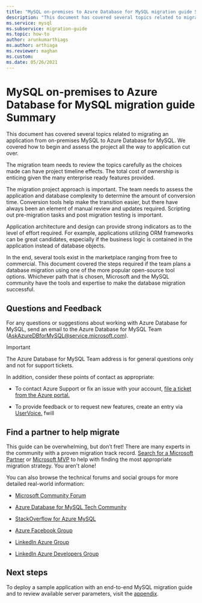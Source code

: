 ```yaml
---
title: "MySQL on-premises to Azure Database for MySQL migration guide Summary"
description: "This document has covered several topics related to migrating an application from on-premises MySQL to Azure Database for MySQL."
ms.service: mysql
ms.subservice: migration-guide
ms.topic: how-to
author: arunkumarthiags
ms.author: arthiaga
ms.reviewer: maghan
ms.custom:
ms.date: 05/26/2021
---
```


# MySQL on-premises to Azure Database for MySQL migration guide Summary

This document has covered several topics related to migrating an application from on-premises MySQL to Azure Database for MySQL. We covered how to begin and assess the project all the way to application cut over.

The migration team needs to review the topics carefully as the choices made can have project timeline effects. The total cost of ownership is enticing given the many enterprise ready features provided.

The migration project approach is important. The team needs to assess the application and database complexity to determine the amount of conversion time. Conversion tools help make the transition easier, but there have always been an element of manual review and updates required. Scripting out pre-migration tasks and post migration testing is important.

Application architecture and design can provide strong indicators as to the level of effort required. For example, applications utilizing ORM frameworks can be great candidates, especially if the business logic is contained in the application instead of database objects.

In the end, several tools exist in the marketplace ranging from free to commercial. This document covered the steps required if the team plans a database migration using one of the more popular open-source tool options. Whichever path that is chosen, Microsoft and the MySQL community have the tools and expertise to make the database migration successful.

## Questions and Feedback

For any questions or suggestions about working with Azure Database for MySQL, send an email to the Azure Database for MySQL Team (AskAzureDBforMySQL@service.microsoft.com). 

> [!Important]
> The Azure Database for MySQL Team address is for general questions only and not for support tickets.

In addition, consider these points of contact as appropriate:

  - To contact Azure Support or fix an issue with your account, [file a ticket from the Azure portal. ](https://portal.azure.com/#blade/Microsoft_Azure_Support/HelpAndSupportBlade/overview)

  - To provide feedback or to request new features, create an entry via [UserVoice.](https://feedback.azure.com/forums/597982-azure-database-for-mysql)
fwill
## Find a partner to help migrate

This guide can be overwhelming, but don’t fret\! There are many experts in the community with a proven migration track record. [Search for a Microsoft Partner](https://www.microsoft.com/solution-providers/home) or [Microsoft MVP](https://mvp.microsoft.com/MvpSearch) to help with finding the most appropriate migration strategy. You aren't alone\!

You can also browse the technical forums and social groups for more detailed real-world information:

  - [Microsoft Community Forum ](/answers/topics/azure-database-mysql.html)

  - [Azure Database for MySQL Tech Community ](https://techcommunity.microsoft.com/t5/azure-database-for-mysql/bg-p/ADforMySQL)

  - [StackOverflow for Azure MySQL ](https://stackoverflow.com/questions/tagged/azure-database-mysql)

  - [Azure Facebook Group ](https://www.facebook.com/groups/MsftAzure)

  - [LinkedIn Azure Group ](https://www.linkedin.com/groups/2733961/)

  - [LinkedIn Azure Developers Group ](https://www.linkedin.com/groups/1731317/)

## Next steps

To deploy a sample application with an end-to-end MySQL migration guide and to review available server parameters, visit the [appendix](appendix.md).